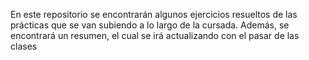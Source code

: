 En este repositorio se encontrarán algunos ejercicios resueltos de las prácticas que se van subiendo a lo largo de la cursada.
Además, se encontrará un resumen, el cual se irá actualizando con el pasar de las clases
